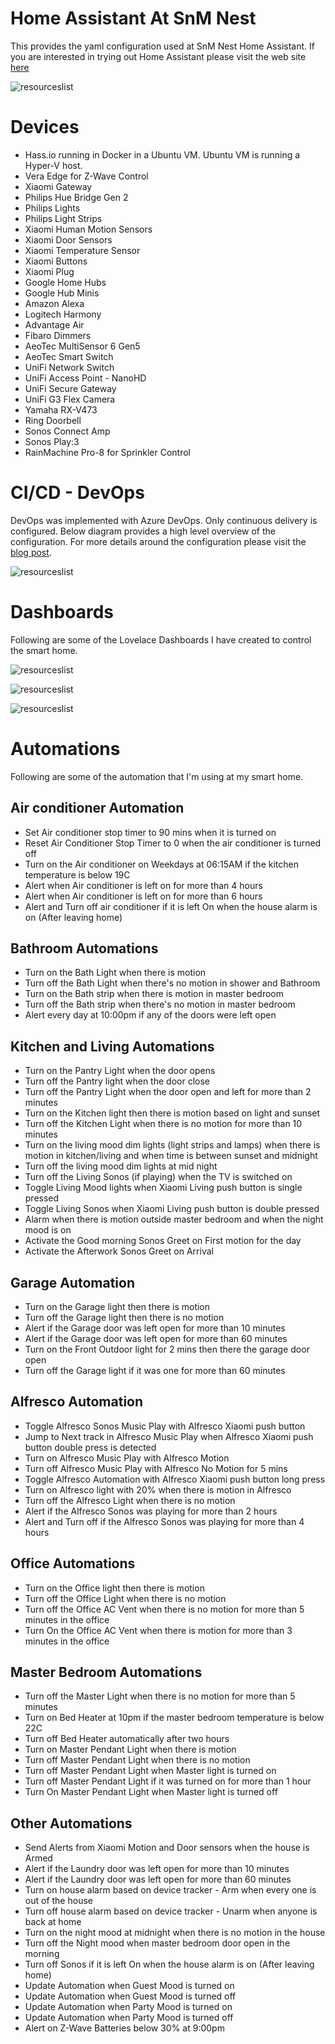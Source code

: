 # Home Assistant At SnM Nest

This provides the yaml configuration used at SnM Nest Home Assistant. If you are interested in trying out Home Assistant please visit the web site [here](https://www.home-assistant.io/)

![resourceslist](images/HomeAutomation.png "Home automation Diagram")

# Devices

- Hass.io running in Docker in a Ubuntu VM. Ubuntu VM is running a Hyper-V host. 
- Vera Edge for Z-Wave Control
- Xiaomi Gateway
- Philips Hue Bridge Gen 2
- Philips Lights
- Philips Light Strips
- Xiaomi Human Motion Sensors
- Xiaomi Door Sensors
- Xiaomi Temperature Sensor
- Xiaomi Buttons
- Xiaomi Plug
- Google Home Hubs
- Google Hub Minis
- Amazon Alexa 
- Logitech Harmony
- Advantage Air 
- Fibaro Dimmers
- AeoTec MultiSensor 6 Gen5
- AeoTec Smart Switch
- UniFi Network Switch
- UniFi Access Point - NanoHD
- UniFi Secure Gateway
- UniFi G3 Flex Camera
- Yamaha RX-V473
- Ring Doorbell
- Sonos Connect Amp
- Sonos Play:3
- RainMachine Pro-8 for Sprinkler Control

# CI/CD - DevOps

DevOps was implemented with Azure DevOps. Only continuous delivery is configured. Below diagram provides a high level overview of the configuration. For more details around the configuration please visit the [blog post](https://sameeraman.wordpress.com/2018/12/10/local-self-hosted-agents-in-azure-devops/). 


 ![resourceslist](images/CICD.png "Home Assistant CI/CD")

# Dashboards

Following are some of the Lovelace Dashboards I have created to control the smart home. 

![resourceslist](images/dashboard-crop.png "Home automation Diagram")

![resourceslist](images/dashboard-living.png "Home automation Diagram")

![resourceslist](images/dashboard-camera.png "Home automation Diagram")

# Automations

Following are some of the automation that I'm using at my smart home. 

## Air conditioner Automation

- Set Air conditioner stop timer to 90 mins when it is turned on
- Reset Air Conditioner Stop Timer to 0 when the air conditioner is turned off  
- Turn on the Air conditioner on Weekdays at 06:15AM if the kitchen temperature is below 19C
- Alert when Air conditioner is left on for more than 4 hours
- Alert when Air conditioner is left on for more than 6 hours
- Alert and Turn off air conditioner if it is left On when the house alarm is on (After leaving home)

## Bathroom Automations
- Turn on the Bath Light when there is motion
- Turn off the Bath Light when there's no motion in shower and Bathroom
- Turn on the Bath strip when there is motion in master bedroom
- Turn off the Bath strip when there's no motion in master bedroom
- Alert every day at 10:00pm if any of the doors were left open

## Kitchen and Living Automations
- Turn on the Pantry Light when the door opens
- Turn off the Pantry light when the door close
- Turn off the Pantry Light when the door open and left for more than 2 minutes
- Turn on the Kitchen light then there is motion based on light and sunset
- Turn off the Kitchen Light when there is no motion for more than 10 minutes
- Turn on the living mood dim lights (light strips and lamps) when there is motion in kitchen/living and when time is between sunset and midnight
- Turn off the living mood dim lights at mid night
- Turn off the Living Sonos (if playing) when the TV is switched on
- Toggle Living Mood lights when Xiaomi Living push button is single pressed
- Toggle Living Sonos when Xiaomi Living push button is double pressed
- Alarm when there is motion outside master bedroom and when the night mood is on
- Activate the Good morning Sonos Greet on First motion for the day
- Activate the Afterwork Sonos Greet on Arrival

## Garage Automation
- Turn on the Garage light then there is motion
- Turn off the Garage light then there is no motion
- Alert if the Garage door was left open for more than 10 minutes
- Alert if the Garage door was left open for more than 60 minutes
- Turn on the Front Outdoor light for 2 mins then there the garage door open
- Turn off the Garage light if it was one for more than 60 minutes

## Alfresco Automation
- Toggle Alfresco Sonos Music Play with Alfresco Xiaomi push button
- Jump to Next track in Alfresco Music Play when Alfresco Xiaomi push button double press is detected
- Turn on Alfresco Music Play with Alfresco Motion
- Turn off Alfresco Music Play with Alfresco No Motion for 5 mins
- Toggle Alfresco Automation with Alfresco Xiaomi push button long press
- Turn on Alfresco light with 20% when there is motion in Alfresco
- Turn off the Alfresco Light when there is no motion
- Alert if the Alfresco Sonos was playing for more than 2 hours
- Alert and Turn off if the Alfresco Sonos was playing for more than 4 hours

## Office Automations
- Turn on the Office light then there is motion
- Turn off the Office Light when there is no motion 
- Turn off the Office AC Vent when there is no motion for more than 5 minutes in the office
- Turn On the Office AC Vent when there is motion for more than 3 minutes in the office

## Master Bedroom Automations
- Turn off the Master Light when there is no motion for more than 5 minutes
- Turn on Bed Heater at 10pm if the master bedroom temperature is below 22C
- Turn off Bed Heater automatically after two hours
- Turn on Master Pendant Light when there is motion
- Turn off Master Pendant Light when there is no motion
- Turn off Master Pendant Light when Master light is turned on
- Turn off Master Pendant Light if it was turned on for more than 1 hour
- Turn On Master Pendant Light when Master light is turned off 

## Other Automations
- Send Alerts from Xiaomi Motion and Door sensors when the house is Armed
- Alert if the Laundry door was left open for more than 10 minutes
- Alert if the Laundry door was left open for more than 60 minutes
- Turn on house alarm based on device tracker - Arm when every one is out of the house
- Turn off house alarm based on device tracker - Unarm when anyone is back at home
- Turn on the night mood at midnight when there is no motion in the house
- Turn off the Night mood when master bedroom door open in the morning
- Turn off Sonos if it is left On when the house alarm is on (After leaving home)
- Update Automation when Guest Mood is turned on
- Update Automation when Guest Mood is turned off
- Update Automation when Party Mood is turned on
- Update Automation when Party Mood is turned off
- Alert on Z-Wave Batteries below 30% at 9:00pm